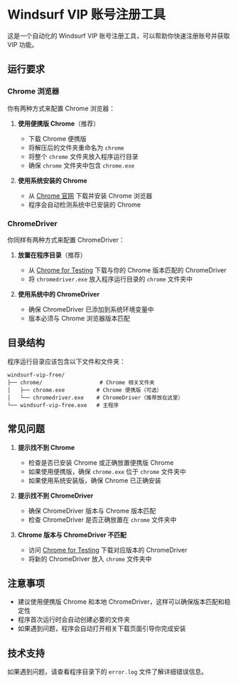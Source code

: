 # Windsurf VIP 账号注册工具

这是一个自动化的 Windsurf VIP 账号注册工具，可以帮助你快速注册账号并获取 VIP 功能。

## 运行要求

### Chrome 浏览器

你有两种方式来配置 Chrome 浏览器：

1. **使用便携版 Chrome**（推荐）
   - 下载 Chrome 便携版
   - 将解压后的文件夹重命名为 `chrome`
   - 将整个 `chrome` 文件夹放入程序运行目录
   - 确保 `chrome` 文件夹中包含 `chrome.exe`

2. **使用系统安装的 Chrome**
   - 从 [Chrome 官网](https://www.google.com/chrome/) 下载并安装 Chrome 浏览器
   - 程序会自动检测系统中已安装的 Chrome

### ChromeDriver

你同样有两种方式来配置 ChromeDriver：

1. **放置在程序目录**（推荐）
   - 从 [Chrome for Testing](https://googlechromelabs.github.io/chrome-for-testing/) 下载与你的 Chrome 版本匹配的 ChromeDriver
   - 将 `chromedriver.exe` 放入程序运行目录的 `chrome` 文件夹中

2. **使用系统中的 ChromeDriver**
   - 确保 ChromeDriver 已添加到系统环境变量中
   - 版本必须与 Chrome 浏览器版本匹配

## 目录结构

程序运行目录应该包含以下文件和文件夹：

```
windsurf-vip-free/
├── chrome/                  # Chrome 相关文件夹
│   ├── chrome.exe          # Chrome 便携版（可选）
│   └── chromedriver.exe    # ChromeDriver（推荐放在这里）
└── windsurf-vip-free.exe   # 主程序
```

## 常见问题

1. **提示找不到 Chrome**
   - 检查是否已安装 Chrome 或正确放置便携版 Chrome
   - 如果使用便携版，确保 `chrome.exe` 位于 `chrome` 文件夹中
   - 如果使用系统安装版，确保 Chrome 已正确安装

2. **提示找不到 ChromeDriver**
   - 确保 ChromeDriver 版本与 Chrome 版本匹配
   - 检查 ChromeDriver 是否正确放置在 `chrome` 文件夹中

3. **Chrome 版本与 ChromeDriver 不匹配**
   - 访问 [Chrome for Testing](https://googlechromelabs.github.io/chrome-for-testing/) 下载对应版本的 ChromeDriver
   - 将新的 ChromeDriver 放入 `chrome` 文件夹中

## 注意事项

- 建议使用便携版 Chrome 和本地 ChromeDriver，这样可以确保版本匹配和稳定性
- 程序首次运行时会自动创建必要的文件夹
- 如果遇到问题，程序会自动打开相关下载页面引导你完成安装

## 技术支持

如果遇到问题，请查看程序目录下的 `error.log` 文件了解详细错误信息。
